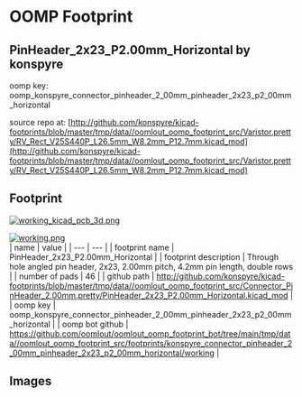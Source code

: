 # OOMP Footprint  
## PinHeader_2x23_P2.00mm_Horizontal  by konspyre  
  
oomp key: oomp_konspyre_connector_pinheader_2_00mm_pinheader_2x23_p2_00mm_horizontal  
  
source repo at: [http://github.com/konspyre/kicad-footprints/blob/master/tmp/data//oomlout_oomp_footprint_src/Varistor.pretty/RV_Rect_V25S440P_L26.5mm_W8.2mm_P12.7mm.kicad_mod](http://github.com/konspyre/kicad-footprints/blob/master/tmp/data//oomlout_oomp_footprint_src/Varistor.pretty/RV_Rect_V25S440P_L26.5mm_W8.2mm_P12.7mm.kicad_mod)  
## Footprint  
  
[![working_kicad_pcb_3d.png](working_kicad_pcb_3d_600.png)](working_kicad_pcb_3d.png)  
  
[![working.png](working_600.png)](working.png)  
| name | value | 
| --- | --- | 
| footprint name | PinHeader_2x23_P2.00mm_Horizontal | 
| footprint description | Through hole angled pin header, 2x23, 2.00mm pitch, 4.2mm pin length, double rows | 
| number of pads | 46 | 
| github path | http://github.com/konspyre/kicad-footprints/blob/master/tmp/data//oomlout_oomp_footprint_src/Connector_PinHeader_2.00mm.pretty/PinHeader_2x23_P2.00mm_Horizontal.kicad_mod | 
| oomp key | oomp_konspyre_connector_pinheader_2_00mm_pinheader_2x23_p2_00mm_horizontal | 
| oomp bot github | https://github.com/oomlout/oomlout_oomp_footprint_bot/tree/main/tmp/data//oomlout_oomp_footprint_src/footprints/konspyre_connector_pinheader_2_00mm_pinheader_2x23_p2_00mm_horizontal/working | 
## Images  
